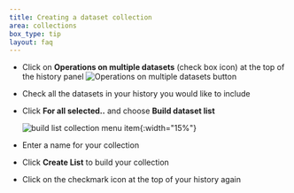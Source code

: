 ```yaml
---
title: Creating a dataset collection
area: collections
box_type: tip
layout: faq
---
```


* Click on **Operations on multiple datasets** (check box icon) at the top of the history panel ![Operations on multiple datasets button](../../../galaxy-interface/images/historyItemControls.png)
* Check all the datasets in your history you would like to include
* Click **For all selected..** and choose **Build dataset list**

   ![build list collection menu item]({{site.baseurl}}/topics/galaxy-interface/images/buildList.png){:width="15%"}

* Enter a name for your collection
* Click **Create List** to build your collection
* Click on the checkmark icon at the top of your history again
